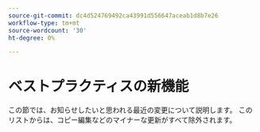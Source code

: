 ```yaml
---
source-git-commit: dc4d524769492ca43991d556647aceab1d8b7e26
workflow-type: tm+mt
source-wordcount: '30'
ht-degree: 0%

---
```

# ベストプラクティスの新機能

この節では、お知らせしたいと思われる最近の変更について説明します。 このリストからは、コピー編集などのマイナーな更新がすべて除外されます。<!-- year_group -->
